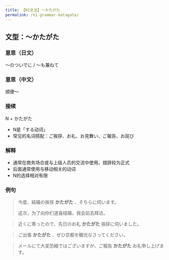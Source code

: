 ```yaml
---
title: 【N1文法】〜かたがた
permalink: /n1-grammar-katagata/
---
```


## 文型：〜かたがた

### 意思（日文）

〜のついでに / 〜も兼ねて

### 意思（中文）

顺便〜

### 接续

N + かたがた

- N是「する动词」
- 常见的名词搭配：ご挨拶、お礼、お見舞い、ご報告、お詫び

### 解释

- 通常在商务场合或与上级人员的交流中使用，措辞较为正式
- 后面通常使用与移动相关的动词
- N的选择相对有限

### 例句

> 今度、結婚の挨拶 **かたがた** 、そちらに伺います。
>
> 这次，为了向你们道喜结婚，我会前去拜访。

> 近くに寄ったので、先日のお礼 **かたがた** 挨拶に伺いました。
>
>  

> ご出張 **かたがた** 、ぜひ京都を観光なさってください。

> メールにて大変恐縮ではございますが、ご報告 **かたがた** お礼申し上げます。

